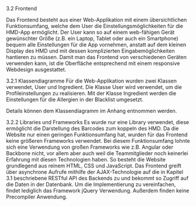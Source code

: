 3.2 Frontend

Das Frontend besteht aus einer Web-Applikation mit einem übersichtlichen Funktionsumfang, 
welche dem User die Einstellungsmöglichkeiten für die HMD-App ermöglicht.
Der User kann so auf einem web-fähigen Gerät gewünschter Größe (z.B. ein Laptop, Tablet oder auch ein Smartphone)
bequem alle Einstellungen für die App vornehmen, anstatt auf dem kleinen Display des HMD 
und mit dessen komplizierten Eingabemöglichkeiten hantieren zu müssen.
Damit man das Frontend von verschiedenen Geräten verwenden kann,
ist die Oberfläche entsprechend mit einem responsive Webdesign ausgestattet.

3.2.1 Klassendiagramme
Für die Web-Applikation wurden zwei Klassen verwendet, User und Ingredient.
Die Klasse User wird verwendet, um die Profileinstellungen zu realisieren.
Mit der Klasse Ingredient werden die Einstellungen für die Allergien in der Blacklist umgesetzt.

Details können dem Klassendiagramm im Anhang entnommen werden.

3.2.2 Libraries und Frameworks
Es wurde nur eine Library verwendet, diese ermöglicht die Darstellung des Barcodes zum koppeln des HMD.
Da die Website nur einen geringen Funktionsumfang hat, wurden für das Frontend keine größeren Frameworks verwendet. 
Bei diesem Funktionsumfang lohnte sich eine Verwendung von großen Frameworks wie z.B. Angular oder Backbone nicht, 
vor allem aber auch weil die Teammitglieder noch keinerlei Erfahrung mit diesen Technologien haben.
So besteht die Website grundlegend aus reinem HTML, CSS und JavaScript.
Das Frontend greift über asynchrone Aufrufe mithilfe der AJAX-Technologie auf die in Kapitel 3.1 beschriebene RESTful API 
des Backends zu und bekommt so Zugriff auf die Daten in der Datenbank.
Um die Implementierung zu vereinfachen, findet lediglich das Framework jQuery Verwendung. 
Außerdem finden keine Precompiler Anwendung.

